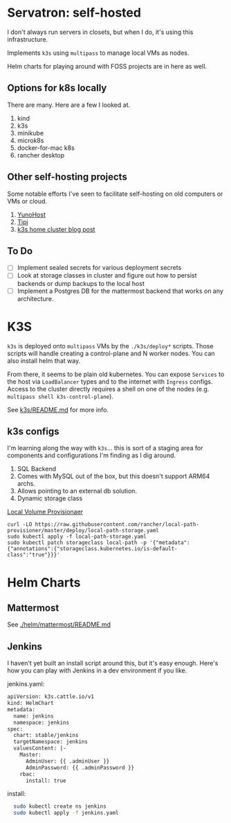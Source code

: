 # Servatron: self-hosted
I don't always run servers in closets, but when I do, it's using this infrastructure.

Implements `k3s` using `multipass` to manage local VMs as nodes.

Helm charts for playing around with FOSS projects are in here as well.

## Options for k8s locally
There are many. Here are a few I looked at.

1. kind
1. k3s
1. minikube
1. microk8s
1. docker-for-mac k8s
1. rancher desktop

## Other self-hosting projects
Some notable efforts I've seen to facilitate self-hosting on old computers or VMs or cloud.

1. [YunoHost](https://yunohost.org/#/)
1. [Tipi](https://github.com/meienberger/runtipi)
1. [k3s home cluster blog post](https://www.fullstaq.com/knowledge-hub/blogs/setting-up-your-own-k3s-home-cluster)

## To Do
- [ ] Implement sealed secrets for various deployment secrets
- [ ] Look at storage classes in cluster and figure out how to persist backends or dump backups to the local host
- [ ] Implement a Postgres DB for the mattermost backend that works on any architecture.

# K3S
`k3s` is deployed onto `multipass` VMs by the `./k3s/deploy*` scripts. Those scripts will handle creating a control-plane and N worker nodes. You can also install helm that way.

From there, it seems to be plain old kubernetes. You can expose `Services` to the host via `LoadBalancer` types and to the internet with `Ingress` configs. Access to the cluster directly requires a shell on one of the nodes (e.g. `multipass shell k3s-control-plane`).

See [k3s/README.md](./k3s/README.md) for more info.

## k3s configs
I'm learning along the way with `k3s`... this is sort of a staging area for components and configurations I'm finding as I dig around.

1. SQL Backend
  1. Comes with MySQL out of the box, but this doesn't support ARM64 archs.
  1. Allows pointing to an external db solution.
1. Dynamic storage class

  [Local Volume Provisionaer](https://github.com/rancher/local-path-provisioner)

  ```
  curl -LO https://raw.githubusercontent.com/rancher/local-path-provisioner/master/deploy/local-path-storage.yaml
  sudo kubectl apply -f local-path-storage.yaml
  sudo kubectl patch storageclass local-path -p '{"metadata": {"annotations":{"storageclass.kubernetes.io/is-default-class":"true"}}}'
  ```

# Helm Charts
## Mattermost
See [./helm/mattermost/README.md](./helm/mattermost/README.md)

## Jenkins
I haven't yet built an install script around this, but it's easy enough. Here's how you can play with Jenkins in a dev environment if you like.

jenkins.yaml:

```bash
apiVersion: k3s.cattle.io/v1
kind: HelmChart
metadata:
  name: jenkins
  namespace: jenkins
spec:
  chart: stable/jenkins
  targetNamespace: jenkins
  valuesContent: |-
    Master:
      AdminUser: {{ .adminUser }}
      AdminPassword: {{ .adminPassword }}
    rbac:
      install: true
```

install: 

```bash
  sudo kubectl create ns jenkins
  sudo kubectl apply -f jenkins.yaml
```